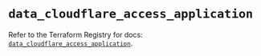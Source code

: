 # `data_cloudflare_access_application`

Refer to the Terraform Registry for docs: [`data_cloudflare_access_application`](https://registry.terraform.io/providers/cloudflare/cloudflare/4.12.0/docs/data-sources/access_application).
